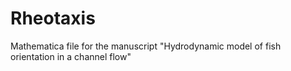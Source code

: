 # Rheotaxis
Mathematica file for the manuscript "Hydrodynamic model of fish orientation in a channel flow"

